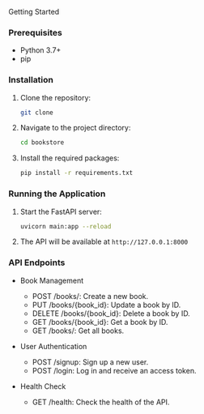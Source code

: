 Getting Started

### Prerequisites

- Python 3.7+
- pip

### Installation

1. Clone the repository:
    ```bash
    git clone 
    ```

2. Navigate to the project directory:

    ```bash
    cd bookstore
    ```

3. Install the required packages:

    ```bash
    pip install -r requirements.txt
    ```

### Running the Application

1. Start the FastAPI server:

    ```bash
    uvicorn main:app --reload
    ```

2. The API will be available at `http://127.0.0.1:8000`

### API Endpoints

- Book Management

    - POST /books/: Create a new book.
    - PUT /books/{book_id}: Update a book by ID.
    - DELETE /books/{book_id}: Delete a book by ID.
    - GET /books/{book_id}: Get a book by ID.
    - GET /books/: Get all books.

- User Authentication

    - POST /signup: Sign up a new user.
    - POST /login: Log in and receive an access token.

- Health Check
    - GET /health: Check the health of the API.
